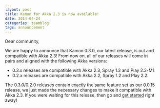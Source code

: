 ```yaml
---
layout: post
title: Kamon for Akka 2.3 is now available!
date: 2014-04-24
categories: teamblog
tags: announcement
---
```


Dear community,

We are happy to announce that Kamon 0.3.0, our latest release, is out and compatible with Akka 2.3! From now on, all of
our releases will come in pairs and aligned with the following Akka versions:

* 0.3.x releases are compatible with Akka 2.3, Spray 1.3 and Play 2.3-M1.
* 0.2.x releases are compatible with Akka 2.2, Spray 1.2 and Play 2.2.

The 0.3.0/0.2.0 releases contain exactly the same feature set as our 0.0.15 release, we just made the necessary changes
to make it compatible with Akka 2.3. If you were waiting for this release, then go and [get started](/get-started) right
away!